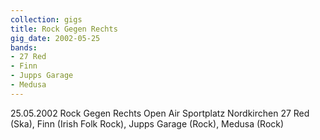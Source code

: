 ```yaml
---
collection: gigs
title: Rock Gegen Rechts
gig_date: 2002-05-25
bands:
- 27 Red
- Finn
- Jupps Garage
- Medusa
---
```


25.05.2002	Rock Gegen Rechts	Open Air	Sportplatz Nordkirchen	27 Red (Ska), Finn (Irish Folk Rock), Jupps Garage (Rock), Medusa (Rock)
